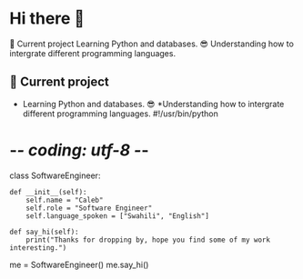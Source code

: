 # Hi there 👋
🌱 Current project
Learning Python and databases. 😎
Understanding how to intergrate different programming languages.
## 🌱 Current project
* Learning Python and databases. 😎
*Understanding how to intergrate different programming languages.
#!/usr/bin/python
# -*- coding: utf-8 -*-

class SoftwareEngineer:  

    def __init__(self):
        self.name = "Caleb"  
        self.role = "Software Engineer"
        self.language_spoken = ["Swahili", "English"]

    def say_hi(self):
        print("Thanks for dropping by, hope you find some of my work interesting.")   

me = SoftwareEngineer()
me.say_hi()

<!--
**Calebbii/Calebbii** is a ✨ _special_ ✨ repository because its `README.md` (this file) appears on your GitHub profile.

Here are some ideas to get you started:

- 🔭 I’m currently working on ...
- 🌱 I’m currently learning ...
- 👯 I’m looking to collaborate on ...
- 🤔 I’m looking for help with ...
- 💬 Ask me about ...
- 📫 How to reach me: ...
- 😄 Pronouns: ...
- ⚡ Fun fact: ...
-->
